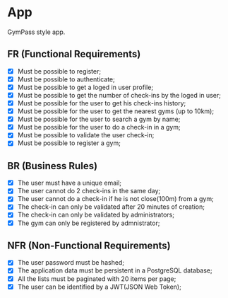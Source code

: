 # App

GymPass style app.

## FR (Functional Requirements)

- [x] Must be possible to register;
- [x] Must be possible to authenticate;
- [x] Must be possible to get a loged in user profile;
- [x] Must be possible to get the number of check-ins by the loged in user;
- [x] Must be possible for the user to get his check-ins history;
- [x] Must be possible for the user to get the nearest gyms (up to 10km);
- [x] Must be possible for the user to search a gym by name;
- [x] Must be possible for the user to do a check-in in a gym;
- [x] Must be possible to validate the user check-in;
- [x] Must be possible to register a gym;

## BR (Business Rules)

- [x] The user must have a unique email;
- [x] The user cannot do 2 check-ins in the same day;
- [x] The user cannot do a check-in if he is not close(100m) from a gym;
- [x] The check-in can only be validated after 20 minutes of creation;
- [x] The check-in can only be validated by administrators;
- [x] The gym can only be registered by admnistrator;

## NFR (Non-Functional Requirements)

- [x] The user password must be hashed;
- [x] The application data must be persistent in a PostgreSQL database;
- [x] All the lists must be paginated with 20 items per page;
- [x] The user can be identified by a JWT(JSON Web Token);
